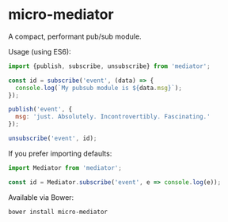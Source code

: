 # micro-mediator
A compact, performant pub/sub module.

Usage (using ES6):

```javascript
import {publish, subscribe, unsubscribe} from 'mediator';

const id = subscribe('event', (data) => {
  console.log(`My pubsub module is ${data.msg}`);
});

publish('event', {
  msg: 'just. Absolutely. Incontrovertibly. Fascinating.'
});

unsubscribe('event', id);
```

If you prefer importing defaults:

```javascript
import Mediator from 'mediator';

const id = Mediator.subscribe('event', e => console.log(e));
```

Available via Bower:

```
bower install micro-mediator
```
